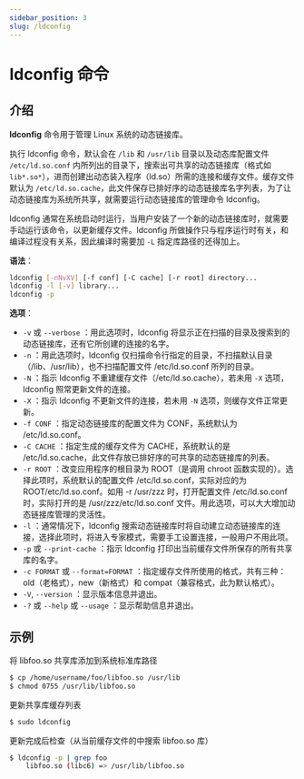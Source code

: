 ```yaml
---
sidebar_position: 3
slug: /ldconfig
---
```


# ldconfig 命令



## 介绍

**ldconfig** 命令用于管理 Linux 系统的动态链接库。

执行 ldconfig 命令，默认会在 `/lib` 和 `/usr/lib` 目录以及动态库配置文件 `/etc/ld.so.conf` 内所列出的目录下，搜索出可共享的动态链接库（格式如 `lib*.so*`），进而创建出动态装入程序（ld.so）所需的连接和缓存文件。缓存文件默认为 `/etc/ld.so.cache`，此文件保存已排好序的动态链接库名字列表，为了让动态链接库为系统所共享，就需要运行动态链接库的管理命令 ldconfig。

ldconfig 通常在系统启动时运行，当用户安装了一个新的动态链接库时，就需要手动运行该命令，以更新缓存文件。ldconfig 所做操作只与程序运行时有关，和编译过程没有关系，因此编译时需要加 `-L` 指定库路径的还得加上。

**语法**：

```bash
ldconfig [-nNvXV] [-f conf] [-C cache] [-r root] directory...
ldconfig -l [-v] library...
ldconfig -p
```

**选项**：

- `-v` 或 `--verbose` ：用此选项时，ldconfig 将显示正在扫描的目录及搜索到的动态链接库，还有它所创建的连接的名字。
- `-n` ：用此选项时，ldconfig 仅扫描命令行指定的目录，不扫描默认目录（/lib、/usr/lib），也不扫描配置文件 /etc/ld.so.conf 所列的目录。
- `-N` ：指示 ldconfig 不重建缓存文件（/etc/ld.so.cache），若未用 `-X` 选项，ldconfig 照常更新文件的连接。
- `-X` ：指示 ldconfig 不更新文件的连接，若未用 `-N` 选项，则缓存文件正常更新。
- `-f CONF` ：指定动态链接库的配置文件为 CONF，系统默认为 /etc/ld.so.conf。
- `-C CACHE` ：指定生成的缓存文件为 CACHE，系统默认的是 /etc/ld.so.cache，此文件存放已排好序的可共享的动态链接库的列表。
- `-r ROOT` ：改变应用程序的根目录为 ROOT（是调用 chroot 函数实现的）。选择此项时，系统默认的配置文件 /etc/ld.so.conf，实际对应的为 ROOT/etc/ld.so.conf。如用 -r /usr/zzz 时，打开配置文件 /etc/ld.so.conf 时，实际打开的是 /usr/zzz/etc/ld.so.conf 文件。用此选项，可以大大增加动态链接库管理的灵活性。
- `-l` ：通常情况下，ldconfig 搜索动态链接库时将自动建立动态链接库的连接，选择此项时，将进入专家模式，需要手工设置连接，一般用户不用此项。
- `-p` 或 `--print-cache` ：指示 ldconfig 打印出当前缓存文件所保存的所有共享库的名字。
- `-c FORMAT` 或 `--format=FORMAT` ：指定缓存文件所使用的格式，共有三种：old（老格式），new（新格式）和 compat（兼容格式，此为默认格式）。
- `-V`, `--version` ：显示版本信息并退出。
- `-?` 或 `--help` 或 `--usage` ：显示帮助信息并退出。



## 示例

将 libfoo.so 共享库添加到系统标准库路径

```bash
$ cp /home/username/foo/libfoo.so /usr/lib
$ chmod 0755 /usr/lib/libfoo.so
```

更新共享库缓存列表

```bash
$ sudo ldconfig
```

更新完成后检查（从当前缓存文件的中搜索 libfoo.so 库）

```bash
$ ldconfig -p | grep foo
	libfoo.so (libc6) => /usr/lib/libfoo.so
```

